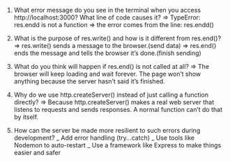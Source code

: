 1. What error message do you see in the terminal when you access http://localhost:3000? What line of code causes it?
=> TypeError: res.endd is not a function
=> the error comes from the line: res.endd() 

2. What is the purpose of res.write() and how is it different from res.end()?
=> res.write() sends a message to the browser.(send data)
=> res.end() ends the message and tells the browser it’s done.(finish sending)

3. What do you think will happen if res.end() is not called at all?
=> The browser will keep loading and wait forever. The page won’t show anything because the server hasn’t said it’s finished.

4. Why do we use http.createServer() instead of just calling a function directly?
=> Because http.createServer() makes a real web server that listens to requests and sends responses. A normal function can’t do that by itself.

5. How can the server be made more resilient to such errors during development?
_ Add error handling (try...catch)
_ Use tools like Nodemon to auto-restart
_ Use a framework like Express to make things easier and safer